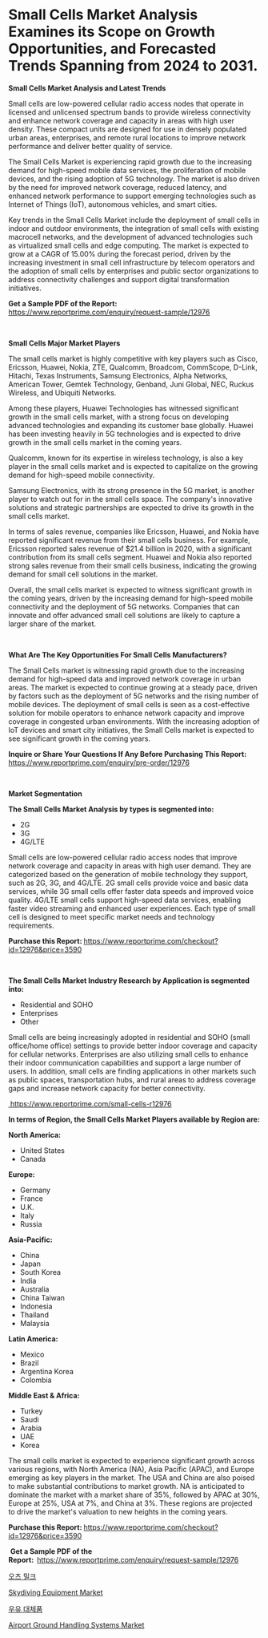 <p><h1>Small Cells Market Analysis Examines its Scope on Growth Opportunities, and Forecasted Trends Spanning from 2024 to 2031.</h1></p><p><strong>Small Cells Market Analysis and Latest Trends</strong></p>
<p><p>Small cells are low-powered cellular radio access nodes that operate in licensed and unlicensed spectrum bands to provide wireless connectivity and enhance network coverage and capacity in areas with high user density. These compact units are designed for use in densely populated urban areas, enterprises, and remote rural locations to improve network performance and deliver better quality of service.</p><p>The Small Cells Market is experiencing rapid growth due to the increasing demand for high-speed mobile data services, the proliferation of mobile devices, and the rising adoption of 5G technology. The market is also driven by the need for improved network coverage, reduced latency, and enhanced network performance to support emerging technologies such as Internet of Things (IoT), autonomous vehicles, and smart cities.</p><p>Key trends in the Small Cells Market include the deployment of small cells in indoor and outdoor environments, the integration of small cells with existing macrocell networks, and the development of advanced technologies such as virtualized small cells and edge computing. The market is expected to grow at a CAGR of 15.00% during the forecast period, driven by the increasing investment in small cell infrastructure by telecom operators and the adoption of small cells by enterprises and public sector organizations to address connectivity challenges and support digital transformation initiatives.</p></p>
<p><strong>Get a Sample PDF of the Report:&nbsp;</strong> <a href="https://www.reportprime.com/enquiry/request-sample/12976">https://www.reportprime.com/enquiry/request-sample/12976</a></p>
<p>&nbsp;</p>
<p><strong>Small Cells Major Market Players</strong></p>
<p><p>The small cells market is highly competitive with key players such as Cisco, Ericsson, Huawei, Nokia, ZTE, Qualcomm, Broadcom, CommScope, D-Link, Hitachi, Texas Instruments, Samsung Electronics, Alpha Networks, American Tower, Gemtek Technology, Genband, Juni Global, NEC, Ruckus Wireless, and Ubiquiti Networks.</p><p>Among these players, Huawei Technologies has witnessed significant growth in the small cells market, with a strong focus on developing advanced technologies and expanding its customer base globally. Huawei has been investing heavily in 5G technologies and is expected to drive growth in the small cells market in the coming years.</p><p>Qualcomm, known for its expertise in wireless technology, is also a key player in the small cells market and is expected to capitalize on the growing demand for high-speed mobile connectivity.</p><p>Samsung Electronics, with its strong presence in the 5G market, is another player to watch out for in the small cells space. The company's innovative solutions and strategic partnerships are expected to drive its growth in the small cells market.</p><p>In terms of sales revenue, companies like Ericsson, Huawei, and Nokia have reported significant revenue from their small cells business. For example, Ericsson reported sales revenue of $21.4 billion in 2020, with a significant contribution from its small cells segment. Huawei and Nokia also reported strong sales revenue from their small cells business, indicating the growing demand for small cell solutions in the market.</p><p>Overall, the small cells market is expected to witness significant growth in the coming years, driven by the increasing demand for high-speed mobile connectivity and the deployment of 5G networks. Companies that can innovate and offer advanced small cell solutions are likely to capture a larger share of the market.</p></p>
<p>&nbsp;</p>
<p><strong>What Are The Key Opportunities For Small Cells Manufacturers?</strong></p>
<p><p>The Small Cells market is witnessing rapid growth due to the increasing demand for high-speed data and improved network coverage in urban areas. The market is expected to continue growing at a steady pace, driven by factors such as the deployment of 5G networks and the rising number of mobile devices. The deployment of small cells is seen as a cost-effective solution for mobile operators to enhance network capacity and improve coverage in congested urban environments. With the increasing adoption of IoT devices and smart city initiatives, the Small Cells market is expected to see significant growth in the coming years.</p></p>
<p><strong>Inquire or Share Your Questions If Any Before Purchasing This Report:</strong> <a href="https://www.reportprime.com/enquiry/pre-order/12976">https://www.reportprime.com/enquiry/pre-order/12976</a></p>
<p>&nbsp;</p>
<p><strong>Market Segmentation</strong></p>
<p><strong>The Small Cells Market Analysis by types is segmented into:</strong></p>
<p><ul><li>2G</li><li>3G</li><li>4G/LTE</li></ul></p>
<p><p>Small cells are low-powered cellular radio access nodes that improve network coverage and capacity in areas with high user demand. They are categorized based on the generation of mobile technology they support, such as 2G, 3G, and 4G/LTE. 2G small cells provide voice and basic data services, while 3G small cells offer faster data speeds and improved voice quality. 4G/LTE small cells support high-speed data services, enabling faster video streaming and enhanced user experiences. Each type of small cell is designed to meet specific market needs and technology requirements.</p></p>
<p><strong>Purchase this Report:&nbsp;</strong><a href="https://www.reportprime.com/checkout?id=12976&price=3590">https://www.reportprime.com/checkout?id=12976&price=3590</a></p>
<p>&nbsp;</p>
<p><strong>The Small Cells Market Industry Research by Application is segmented into:</strong></p>
<p><ul><li>Residential and SOHO</li><li>Enterprises</li><li>Other</li></ul></p>
<p><p>Small cells are being increasingly adopted in residential and SOHO (small office/home office) settings to provide better indoor coverage and capacity for cellular networks. Enterprises are also utilizing small cells to enhance their indoor communication capabilities and support a large number of users. In addition, small cells are finding applications in other markets such as public spaces, transportation hubs, and rural areas to address coverage gaps and increase network capacity for better connectivity.</p></p>
<p><a href="https://www.reportprime.com/small-cells-r12976">&nbsp;https://www.reportprime.com/small-cells-r12976</a></p>
<p><strong>In terms of Region, the Small Cells Market Players available by Region are:</strong></p>
<p>
    <p> <strong> North America: </strong>
        <ul>
            <li>United States</li>
            <li>Canada</li>
        </ul>
        </p> 
    <p> <strong> Europe: </strong>
        <ul>
            <li>Germany</li>
            <li>France</li>
            <li>U.K.</li>
            <li>Italy</li>
            <li>Russia</li>
        </ul>
        </p> 
    <p> <strong> Asia-Pacific: </strong>
        <ul>
            <li>China</li>
            <li>Japan</li>
            <li>South Korea</li>
            <li>India</li>
            <li>Australia</li>
            <li>China Taiwan</li>
            <li>Indonesia</li>
            <li>Thailand</li>
            <li>Malaysia</li>
        </ul>
        </p> 
    <p> <strong> Latin America: </strong>
        <ul>
            <li>Mexico</li>
            <li>Brazil</li>
            <li>Argentina Korea</li>
            <li>Colombia</li>
        </ul>
        </p> 
    <p> <strong> Middle East & Africa: </strong>
        <ul>
            <li>Turkey</li>
            <li>Saudi</li>
            <li>Arabia</li>
            <li>UAE</li>
            <li>Korea</li>
        </ul>
    </p>
    </p>
<p><p>The small cells market is expected to experience significant growth across various regions, with North America (NA), Asia Pacific (APAC), and Europe emerging as key players in the market. The USA and China are also poised to make substantial contributions to market growth. NA is anticipated to dominate the market with a market share of 35%, followed by APAC at 30%, Europe at 25%, USA at 7%, and China at 3%. These regions are projected to drive the market's valuation to new heights in the coming years.</p></p>
<p><strong>Purchase this Report: </strong><a href="https://www.reportprime.com/checkout?id=12976&price=3590">https://www.reportprime.com/checkout?id=12976&price=3590</a></p>
<p>&nbsp;<strong>Get a Sample PDF of the Report:&nbsp;&nbsp;</strong><a href="https://www.reportprime.com/enquiry/request-sample/12976">https://www.reportprime.com/enquiry/request-sample/12976</a></p>
<p><strong></strong></p>
<p><p><a href="https://github.com/nhaiquang84/Market-Research-Report-List-1/blob/main/409164564690.md">오츠 밀크</a></p><p><a href="https://github.com/jodemen/Market-Research-Report-List-3/blob/main/skydiving-equipment-market.md">Skydiving Equipment Market</a></p><p><a href="https://github.com/airdroplover110/Market-Research-Report-List-1/blob/main/790734764691.md">우유 대체품</a></p><p><a href="https://github.com/RyleeBauch2023/Market-Research-Report-List-2/blob/main/airport-ground-handling-systems-market.md">Airport Ground Handling Systems Market</a></p></p>